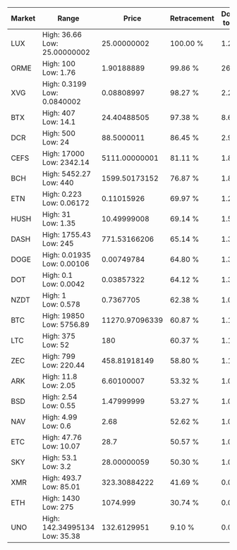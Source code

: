 | Market | Range | Price| Retracement | Doubles to 50% |
| --- | --- | --- | --- | --- |
| LUX | High: 36.66<br />Low: 25.00000002 | 25.00000002 | 100.00 % | 1.23 |
| ORME | High: 100<br />Low: 1.76 | 1.90188889 | 99.86 % | 26.75 |
| XVG | High: 0.3199<br />Low: 0.0840002 | 0.08808997 | 98.27 % | 2.29 |
| BTX | High: 407<br />Low: 14.1 | 24.40488505 | 97.38 % | 8.63 |
| DCR | High: 500<br />Low: 24 | 88.5000011 | 86.45 % | 2.96 |
| CEFS | High: 17000<br />Low: 2342.14 | 5111.00000001 | 81.11 % | 1.89 |
| BCH | High: 5452.27<br />Low: 440 | 1599.50173152 | 76.87 % | 1.84 |
| ETN | High: 0.223<br />Low: 0.06172 | 0.11015926 | 69.97 % | 1.29 |
| HUSH | High: 31<br />Low: 1.35 | 10.49999008 | 69.14 % | 1.54 |
| DASH | High: 1755.43<br />Low: 245 | 771.53166206 | 65.14 % | 1.30 |
| DOGE | High: 0.01935<br />Low: 0.00106 | 0.00749784 | 64.80 % | 1.36 |
| DOT | High: 0.1<br />Low: 0.0042 | 0.03857322 | 64.12 % | 1.35 |
| NZDT | High: 1<br />Low: 0.578 | 0.7367705 | 62.38 % | 1.07 |
| BTC | High: 19850<br />Low: 5756.89 | 11270.97096339 | 60.87 % | 1.14 |
| LTC | High: 375<br />Low: 52 | 180 | 60.37 % | 1.19 |
| ZEC | High: 799<br />Low: 220.44 | 458.81918149 | 58.80 % | 1.11 |
| ARK | High: 11.8<br />Low: 2.05 | 6.60100007 | 53.32 % | 1.05 |
| BSD | High: 2.54<br />Low: 0.55 | 1.47999999 | 53.27 % | 1.04 |
| NAV | High: 4.99<br />Low: 0.6 | 2.68 | 52.62 % | 1.04 |
| ETC | High: 47.76<br />Low: 10.07 | 28.7 | 50.57 % | 1.01 |
| SKY | High: 53.1<br />Low: 3.2 | 28.00000059 | 50.30 % | 1.01 |
| XMR | High: 493.7<br />Low: 85.01 | 323.30884222 | 41.69 % | 0.00 |
| ETH | High: 1430<br />Low: 275 | 1074.999 | 30.74 % | 0.00 |
| UNO | High: 142.34995134<br />Low: 35.38 | 132.6129951 | 9.10 % | 0.00 |
